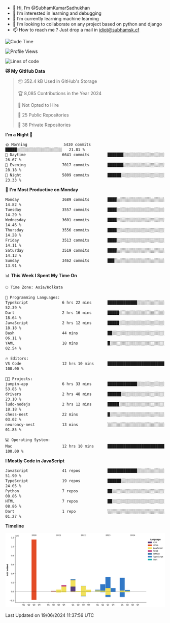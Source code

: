 - 👋 Hi, I’m @SubhamKumarSadhukhan
- 👀 I’m interested in learning and debugging
- 🌱 I’m currently learning machine learning
- 💞️ I’m looking to collaborate on any project based on python and django
- 📫 How to reach me ?
      Just drop a mail in idiot@subhamsk.cf

<!---
SubhamKumarSadhukhan/SubhamKumarSadhukhan is a ✨ special ✨ repository because its `README.md` (this file) appears on your GitHub profile.
You can click the Preview link to take a look at your changes.
--->


<!--START_SECTION:waka-->
![Code Time](http://img.shields.io/badge/Code%20Time-2%2C243%20hrs%2056%20mins-blue)

![Profile Views](http://img.shields.io/badge/Profile%20Views-3-blue)

![Lines of code](https://img.shields.io/badge/From%20Hello%20World%20I%27ve%20Written-2.7%20million%20lines%20of%20code-blue)

**🐱 My GitHub Data** 

> 📦 352.4 kB Used in GitHub's Storage 
 > 
> 🏆 8,085 Contributions in the Year 2024
 > 
> 🚫 Not Opted to Hire
 > 
> 📜 25 Public Repositories 
 > 
> 🔑 38 Private Repositories 
 > 
**I'm a Night 🦉** 

```text
🌞 Morning                5430 commits        █████░░░░░░░░░░░░░░░░░░░░   21.81 % 
🌆 Daytime                6641 commits        ███████░░░░░░░░░░░░░░░░░░   26.67 % 
🌃 Evening                7017 commits        ███████░░░░░░░░░░░░░░░░░░   28.18 % 
🌙 Night                  5809 commits        ██████░░░░░░░░░░░░░░░░░░░   23.33 % 
```
📅 **I'm Most Productive on Monday** 

```text
Monday                   3689 commits        ████░░░░░░░░░░░░░░░░░░░░░   14.82 % 
Tuesday                  3557 commits        ████░░░░░░░░░░░░░░░░░░░░░   14.29 % 
Wednesday                3601 commits        ████░░░░░░░░░░░░░░░░░░░░░   14.46 % 
Thursday                 3556 commits        ████░░░░░░░░░░░░░░░░░░░░░   14.28 % 
Friday                   3513 commits        ████░░░░░░░░░░░░░░░░░░░░░   14.11 % 
Saturday                 3519 commits        ████░░░░░░░░░░░░░░░░░░░░░   14.13 % 
Sunday                   3462 commits        ███░░░░░░░░░░░░░░░░░░░░░░   13.91 % 
```


📊 **This Week I Spent My Time On** 

```text
🕑︎ Time Zone: Asia/Kolkata

💬 Programming Languages: 
TypeScript               6 hrs 22 mins       █████████████░░░░░░░░░░░░   52.39 % 
Dart                     2 hrs 16 mins       █████░░░░░░░░░░░░░░░░░░░░   18.64 % 
JavaScript               2 hrs 12 mins       █████░░░░░░░░░░░░░░░░░░░░   18.18 % 
Bash                     44 mins             ██░░░░░░░░░░░░░░░░░░░░░░░   06.11 % 
YAML                     18 mins             █░░░░░░░░░░░░░░░░░░░░░░░░   02.54 % 

🔥 Editors: 
VS Code                  12 hrs 10 mins      █████████████████████████   100.00 % 

🐱‍💻 Projects: 
jumpin-app               6 hrs 33 mins       █████████████░░░░░░░░░░░░   53.85 % 
drivers                  2 hrs 48 mins       ██████░░░░░░░░░░░░░░░░░░░   23.10 % 
ludo-nodejs              2 hrs 12 mins       █████░░░░░░░░░░░░░░░░░░░░   18.18 % 
chess-nest               22 mins             █░░░░░░░░░░░░░░░░░░░░░░░░   03.02 % 
neuroncy-nest            13 mins             ░░░░░░░░░░░░░░░░░░░░░░░░░   01.85 % 

💻 Operating System: 
Mac                      12 hrs 10 mins      █████████████████████████   100.00 % 
```

**I Mostly Code in JavaScript** 

```text
JavaScript               41 repos            █████████████░░░░░░░░░░░░   51.90 % 
TypeScript               19 repos            ██████░░░░░░░░░░░░░░░░░░░   24.05 % 
Python                   7 repos             ██░░░░░░░░░░░░░░░░░░░░░░░   08.86 % 
HTML                     7 repos             ██░░░░░░░░░░░░░░░░░░░░░░░   08.86 % 
Dart                     1 repo              ░░░░░░░░░░░░░░░░░░░░░░░░░   01.27 % 
```



**Timeline**

![Lines of Code chart](https://raw.githubusercontent.com/SubhamKumarSadhukhan/SubhamKumarSadhukhan/main/assets/bar_graph.png)


 Last Updated on 19/06/2024 11:37:56 UTC
<!--END_SECTION:waka-->
